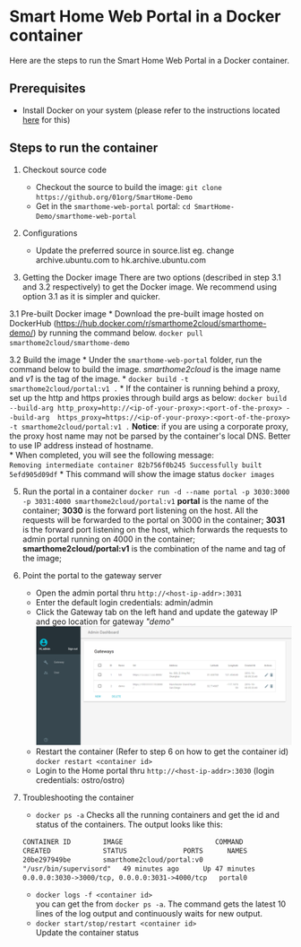 Smart Home Web Portal in a Docker container
===========================================

Here are the steps to run the Smart Home Web Portal in a Docker container.

## Prerequisites
* Install Docker on your system (please refer to the instructions located [here](https://docs.docker.com/engine/installation/) for this)

## Steps to run the container
1. Checkout source code
    * Checkout the source to build the image: `git clone https://github.org/01org/SmartHome-Demo`
    * Get in the `smarthome-web-portal` portal: `cd SmartHome-Demo/smarthome-web-portal`

2. Configurations
    * Update the preferred source in source.list
      eg. change archive.ubuntu.com to hk.archive.ubuntu.com

3. Getting the Docker image
   There are two options (described in step 3.1 and 3.2 respectively) to get the Docker image. We recommend using option 3.1 as it is simpler and quicker.

  3.1 Pre-built Docker image
    * Download the pre-built image hosted on DockerHub (https://hub.docker.com/r/smarthome2cloud/smarthome-demo/) by running the command below.
    `docker pull smarthome2cloud/smarthome-demo`

  3.2 Build the image
    * Under the `smarthome-web-portal` folder, run the command below to build the image. *smarthome2cloud* is the image name and *v1* is the tag of the image.
       * `docker build -t smarthome2cloud/portal:v1 .`
       * If the container is running behind a proxy, set up the http and https proxies through build args as below:
        `docker build --build-arg http_proxy=http://<ip-of-your-proxy>:<port-of-the-proxy> --build-arg  https_proxy=https://<ip-of-your-proxy>:<port-of-the-proxy>  -t smarthome2cloud/portal:v1 .`
        **Notice**: if you are using a corporate proxy, the proxy host name may not be parsed by the container's local DNS. Better to use IP address instead of hostname.     
        * When completed, you will see the following message:     
            ```
            Removing intermediate container 82b756f0b245
            Successfully built 5efd905d09df
            ```
    * This command will show the image status
        `docker images`

5. Run the portal in a container
    `docker run -d --name portal -p 3030:3000 -p 3031:4000 smarthome2cloud/portal:v1`
    **portal** is the name of the container;
    **3030** is the forward port listening on the host. All the requests will be forwarded to the portal on 3000 in the container;
    **3031** is the forward port listening on the host, which forwards the requests to admin portal running on 4000 in the container;
    **smarthome2cloud/portal:v1** is the combination of the name and tag of the image;

6. Point the portal to the gateway server
   * Open the admin portal thru `http://<host-ip-addr>:3031`
   * Enter the default login credentials: admin/admin
   * Click the Gateway tab on the left hand and update the gateway IP and geo location for gateway *"demo"*
      ![admin portal](../../screenshots/smarthome-adminportal.PNG)
   * Restart the container (Refer to step 6 on how to get the container id)
      `docker restart <container id>`
   * Login to the Home portal thru `http://<host-ip-addr>:3030` (login credentials: ostro/ostro)

7. Troubleshooting the container
    * `docker ps -a`
    Checks all the running containers and get the id and status of the containers. The output looks like this:
    ```
    CONTAINER ID        IMAGE                       COMMAND                  CREATED             STATUS              PORTS      NAMES
    20be297949be        smarthome2cloud/portal:v0   "/usr/bin/supervisord"   49 minutes ago      Up 47 minutes       0.0.0.0:3030->3000/tcp, 0.0.0.0:3031->4000/tcp   portal0
    ```
    * `docker logs -f <container id>`    
   you can get the <container id> from `docker ps -a`. The command gets the latest 10 lines of the log output and continuously waits for new output. 
    * `docker start/stop/restart <container id>`    
    Update the container status

